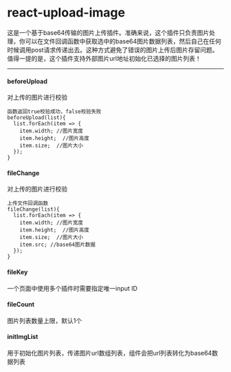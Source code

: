 react-upload-image
===========================
这是一个基于base64传输的图片上传插件。准确来说，这个插件只负责图片处理，你可以在文件回调函数中获取选中的base64图片数据列表，然后自己在任何时候调用post请求传递出去。这种方式避免了错误的图片上传后图片存留问题。值得一提的是，这个插件支持外部图片url地址初始化已选择的图片列表！
****

#### beforeUpload
对上传的图片进行校验
```
函数返回true校验成功，false校验失败
beforeUpload(list){
  list.forEach(item => {
    item.width; //图片宽度
    item.height;  //图片高度
    item.size;  //图片大小
  });
}
```

#### fileChange
对上传的图片进行校验
```
上传文件回调函数
fileChange(list){
  list.forEach(item => {
    item.width; //图片宽度
    item.height;  //图片高度
    item.size;  //图片大小
    item.src; //base64图片数据
  });
}
```

#### fileKey
一个页面中使用多个插件时需要指定唯一input ID


#### fileCount
图片列表数量上限，默认1个


#### initImgList
用于初始化图片列表，传递图片url数组列表，组件会把url列表转化为base64数据列表
